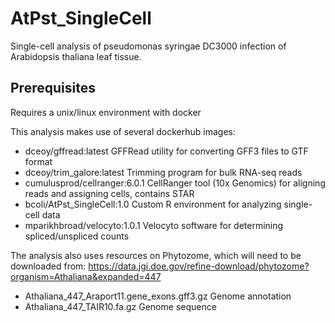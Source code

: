 # AtPst_SingleCell
Single-cell analysis of pseudomonas syringae DC3000 infection of Arabidopsis thaliana leaf tissue.

## Prerequisites
Requires a unix/linux environment with docker

This analysis makes use of several dockerhub images:
  * dceoy/gffread:latest          GFFRead utility for converting GFF3 files to GTF format
  * dceoy/trim_galore:latest      Trimming program for bulk RNA-seq reads
  * cumulusprod/cellranger:6.0.1  CellRanger tool (10x Genomics) for aligning reads and assigning cells, contains STAR
  * bcoli/AtPst_SingleCell:1.0    Custom R environment for analyzing single-cell data
  * mparikhbroad/velocyto:1.0.1   Velocyto software for determining spliced/unspliced counts

The analysis also uses resources on Phytozome, which will need to be downloaded from:
https://data.jgi.doe.gov/refine-download/phytozome?organism=Athaliana&expanded=447
 * Athaliana_447_Araport11.gene_exons.gff3.gz     Genome annotation
 * Athaliana_447_TAIR10.fa.gz                     Genome sequence


